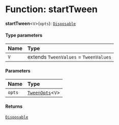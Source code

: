 # Function: startTween

**startTween**<`V`>(`opts`): [`Disposable`](/en/auto-docs/free-layout-editor/interfaces/Disposable-1.md)

#### Type parameters

| Name | Type |
| :------ | :------ |
| `V` | extends `TweenValues` = `TweenValues` |

#### Parameters

| Name | Type |
| :------ | :------ |
| `opts` | [`TweenOpts`](/en/auto-docs/free-layout-editor/interfaces/TweenOpts.md)<`V`> |

#### Returns

[`Disposable`](/en/auto-docs/free-layout-editor/interfaces/Disposable-1.md)
